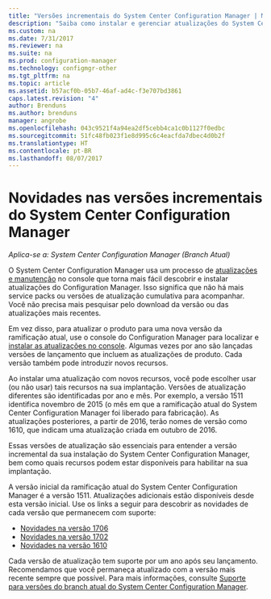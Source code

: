 ```yaml
---
title: "Versões incrementais do System Center Configuration Manager | Microsoft Docs"
description: "Saiba como instalar e gerenciar atualizações do System Center Configuration Manager."
ms.custom: na
ms.date: 7/31/2017
ms.reviewer: na
ms.suite: na
ms.prod: configuration-manager
ms.technology: configmgr-other
ms.tgt_pltfrm: na
ms.topic: article
ms.assetid: b57acf0b-05b7-46af-ad4c-f3e707bd3861
caps.latest.revision: "4"
author: Brenduns
ms.author: brenduns
manager: angrobe
ms.openlocfilehash: 043c9521f4a94ea2df5cebb4ca1c0b1127f0edbc
ms.sourcegitcommit: 51fc48fb023f1e8d995c6c4eacfda7dbec4d0b2f
ms.translationtype: HT
ms.contentlocale: pt-BR
ms.lasthandoff: 08/07/2017
---
```

# <a name="whats-new-in-system-center-configuration-manager-incremental-versions"></a>Novidades nas versões incrementais do System Center Configuration Manager

*Aplica-se a: System Center Configuration Manager (Branch Atual)*




 O System Center Configuration Manager usa um processo de [atualizações e manutenção](/sccm/core/servers/manage/updates) no console que torna mais fácil descobrir e instalar atualizações do Configuration Manager. Isso significa que não há mais service packs ou versões de atualização cumulativa para acompanhar. Você não precisa mais pesquisar pelo download da versão ou das atualizações mais recentes.

 Em vez disso, para atualizar o produto para uma nova versão da ramificação atual, use o console do Configuration Manager para localizar e [instalar as atualizações no console](../../../core/servers/manage/install-in-console-updates.md). Algumas vezes por ano são lançadas versões de lançamento que incluem as atualizações de produto. Cada versão também pode introduzir novos recursos.  

 Ao instalar uma atualização com novos recursos, você pode escolher usar (ou não usar) tais recursos na sua implantação. Versões de atualização diferentes são identificadas por ano e mês. Por exemplo, a versão 1511 identifica novembro de 2015 (o mês em que a ramificação atual do System Center Configuration Manager foi liberado para fabricação). As atualizações posteriores, a partir de 2016, terão nomes de versão como 1610, que indicam uma atualização criada em outubro de 2016.

 Essas versões de atualização são essenciais para entender a versão incremental da sua instalação do System Center Configuration Manager, bem como quais recursos podem estar disponíveis para habilitar na sua implantação.

 A versão inicial da ramificação atual do System Center Configuration Manager é a versão 1511. Atualizações adicionais estão disponíveis desde esta versão inicial. Use os links a seguir para descobrir as novidades de cada versão que permanecem com suporte:
  - [Novidades na versão 1706](../../../core/plan-design/changes/whats-new-in-version-1706.md)  
  - [Novidades na versão 1702](../../../core/plan-design/changes/whats-new-in-version-1702.md)
  - [Novidades na versão 1610](../../../core/plan-design/changes/whats-new-in-version-1610.md)


 Cada versão de atualização tem suporte por um ano após seu lançamento. Recomendamos que você permaneça atualizado com a versão mais recente sempre que possível. Para mais informações, consulte [Suporte para versões do branch atual do System Center Configuration Manager](../../../core/servers/manage/current-branch-versions-supported.md).  
